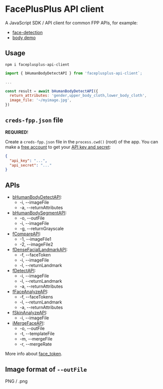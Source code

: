 # FacePlusPlus API client

A JavaScript SDK / API client for common FPP APIs, for example:

- [face-detection](https://www.faceplusplus.com/face-detection/#demo)
- [body demo](https://console.faceplusplus.com/service/body/intro)

## Usage

`npm i faceplusplus-api-client`

```javascript
import { bHumanBodyDetectAPI } from 'faceplusplus-api-client`;

...

const result = await bHumanBodyDetectAPI({
  return_attributes: 'gender,upper_body_cloth,lower_body_cloth',
  image_file: '~/myimage.jpg',
})
```

## `creds-fpp.json` file

**REQUIRED**!

Create a `creds-fpp.json` file in the `process.cwd()` (root) of the app. You can make a [free account](https://console.faceplusplus.com/documents/6329693) to get your [API key and secret](https://console.faceplusplus.com/app/apikey/list):

```json
{
  "api_key": "...",
  "api_secret": "..."
}
```

## APIs

- [bHumanBodyDetectAPI](https://console.faceplusplus.com/documents/10880589):
  - -i, --imageFile
  - -a, --returnAttributes
- [bHumanBodySegmentAPI](https://console.faceplusplus.com/documents/40608260):
  - -o, --outFile
  - -i, --imageFile
  - -g, --returnGrayscale
- [fCompareAPI](https://console.faceplusplus.com/documents/5679308):
  - -1, --imageFile1
  - -2, --imageFile2
- [fDenseFacialLandmarkAPI](https://console.faceplusplus.com/documents/55107053):
  - -f, --faceToken
  - -i, --imageFile
  - -l, --returnLandmark
- [fDetectAPI](https://console.faceplusplus.com/documents/5679127):
  - -i, --imageFile
  - -l, --returnLandmark
  - -a, --returnAttributes
- [fFaceAnalyzeAPI](https://console.faceplusplus.com/documents/6329465):
  - -f, --faceTokens
  - -l, --returnLandmark
  - -a, --returnAttributes
- [fSkinAnalyzeAPI](https://console.faceplusplus.com/documents/129100210):
  - -i, --imageFile
- [iMergeFaceAPI](https://console.faceplusplus.com/documents/20815649):
  - -o, --outFile
  - -t, --templateFile
  - -m, --mergeFile
  - -r, --mergeRate

More info about [face_token](https://console.faceplusplus.com/documents/5679127).

## Image format of `--outFile`

PNG / .png
